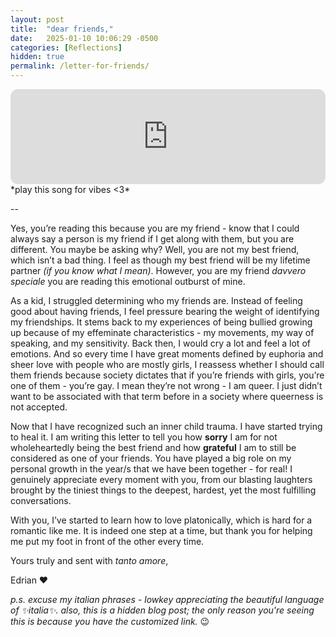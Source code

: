 ```yaml
---
layout: post
title:  "dear friends,"
date:   2025-01-10 10:06:29 -0500
categories: [Reflections]
hidden: true
permalink: /letter-for-friends/
---
```


<iframe style="border-radius:12px" src="https://open.spotify.com/embed/track/0tMMPZEt6Gyrl9FI8zSicm?utm_source=generator" width="100%" height="152" frameBorder="0" allowfullscreen="" allow="autoplay; clipboard-write; encrypted-media; fullscreen; picture-in-picture" loading="lazy"></iframe>
*play this song for vibes <3*

--

Yes, you’re reading this because you are my friend - know that I could always say a person is my friend if I get along with them, but you are different. You maybe be asking why? Well, you are not my best friend, which isn’t a bad thing. I feel as though my best friend will be my lifetime partner *(if you know what I mean)*. However, you are my friend *davvero speciale* you are reading this emotional outburst of mine.

As a kid, I struggled determining who my friends are. Instead of feeling good about having friends, I feel pressure bearing the weight of identifying my friendships. It stems back to my experiences of being bullied growing up because of my effeminate characteristics - my movements, my way of speaking, and my sensitivity. Back then, I would cry a lot and feel a lot of emotions. And so every time I have great moments defined by euphoria and sheer love with people who are mostly girls, I reassess whether I should call them friends because society dictates that if you’re friends with girls, you’re one of them - you’re gay. I mean they’re not wrong - I am queer. I just didn’t want to be associated with that term before in a society where queerness is not accepted.

Now that I have recognized such an inner child trauma. I have started trying to heal it. I am writing this letter to tell you how __sorry__ I am for not wholeheartedly being the best friend and how __grateful__ I am to still be considered as one of your friends. You have played a big role on my personal growth in the year/s that we have been together - for real! I genuinely appreciate every moment with you, from our blasting laughters brought by the tiniest things to the deepest, hardest, yet the most fulfilling conversations.

With you, I’ve started to learn how to love platonically, which is hard for a romantic like me. It is indeed one step at a time, but thank you for helping me put my foot in front of the other every time.

Yours truly and sent with *tanto amore*,

Edrian ❤️

_p.s. excuse my italian phrases - lowkey appreciating the beautiful language of ✨italia✨. also, this is a hidden blog post; the only reason you're seeing this is because you have the customized link._ 😉